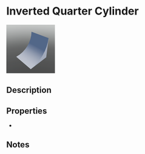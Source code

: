 # Inverted Quarter Cylinder

![Inverted Quarter Cylinder](../Cropped_Blocks/Building_Blocks/Inverted_Quarter_Cylinder.png)

## Description
<!-- Write a description for this block -->

## Properties
- <!-- List block properties here -->

## Notes
<!-- Any extra notes -->
